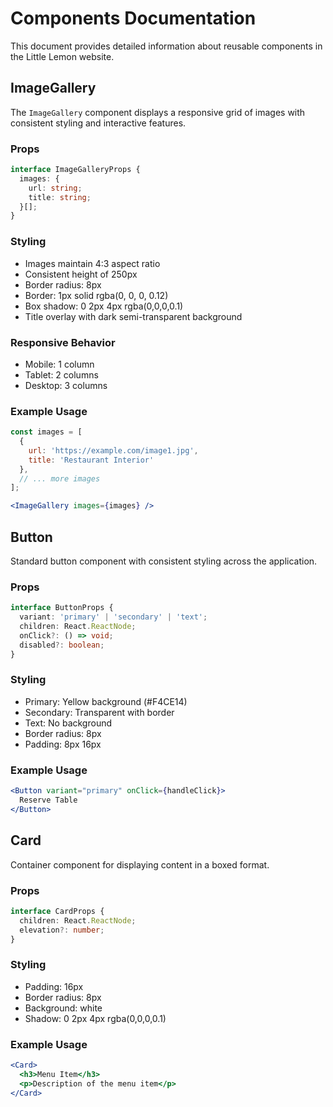# Components Documentation

This document provides detailed information about reusable components in the Little Lemon website.

## ImageGallery

The `ImageGallery` component displays a responsive grid of images with consistent styling and interactive features.

### Props
```typescript
interface ImageGalleryProps {
  images: {
    url: string;
    title: string;
  }[];
}
```

### Styling
- Images maintain 4:3 aspect ratio
- Consistent height of 250px
- Border radius: 8px
- Border: 1px solid rgba(0, 0, 0, 0.12)
- Box shadow: 0 2px 4px rgba(0,0,0,0.1)
- Title overlay with dark semi-transparent background

### Responsive Behavior
- Mobile: 1 column
- Tablet: 2 columns
- Desktop: 3 columns

### Example Usage
```jsx
const images = [
  {
    url: 'https://example.com/image1.jpg',
    title: 'Restaurant Interior'
  },
  // ... more images
];

<ImageGallery images={images} />
```

## Button

Standard button component with consistent styling across the application.

### Props
```typescript
interface ButtonProps {
  variant: 'primary' | 'secondary' | 'text';
  children: React.ReactNode;
  onClick?: () => void;
  disabled?: boolean;
}
```

### Styling
- Primary: Yellow background (#F4CE14)
- Secondary: Transparent with border
- Text: No background
- Border radius: 8px
- Padding: 8px 16px

### Example Usage
```jsx
<Button variant="primary" onClick={handleClick}>
  Reserve Table
</Button>
```

## Card

Container component for displaying content in a boxed format.

### Props
```typescript
interface CardProps {
  children: React.ReactNode;
  elevation?: number;
}
```

### Styling
- Padding: 16px
- Border radius: 8px
- Background: white
- Shadow: 0 2px 4px rgba(0,0,0,0.1)

### Example Usage
```jsx
<Card>
  <h3>Menu Item</h3>
  <p>Description of the menu item</p>
</Card>
```
